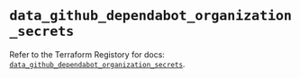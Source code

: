 # `data_github_dependabot_organization_secrets`

Refer to the Terraform Registory for docs: [`data_github_dependabot_organization_secrets`](https://registry.terraform.io/providers/integrations/github/5.31.0/docs/data-sources/dependabot_organization_secrets).

